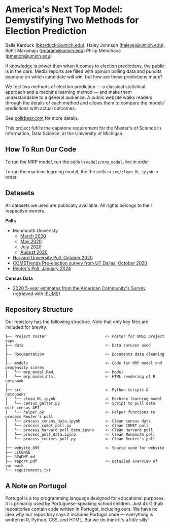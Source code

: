 # America's Next Top Model: Demystifying Two Methods for Election Prediction

Bella Karduck (bkarduck@umich.edu), Haley Johnson (haleyej@umich.edu), Rohit Maramaju (rmaram@umich.edu) Philip Menchaca (pmench@umich.edu)

If knowledge is power then when it comes to election predictions, the public is in the dark. Media reports are filled with opinion polling data and pundits expound on which candidate will win, but how are these predictions made? 

We test two methods of election prediction — a classical statistical approach and a machine learning method — and make them understandable to a general audience. A public website walks readers through the details of each method and allows them to compare the models’ predictions with actual outcomes.

See [pollrbear.com](https://www.pollrbear.com/) for more details.

This project fufills the capstone requirement for the Master's of Science in Information, Data Science, at the University of Michigan.

## How To Run Our Code 
To run the MRP model, run the cells in ```models/mrp_model.Rmd``` in order 

To run the machine learning model, the the cells in ```src/clean_ML.ipynb``` in order

## Datasets 
All datasets we used are publically avaliable. All rights belongs to their respective owners.

**Polls**
* Monmouth Univeristy 
    * [March 2020](https://www.monmouth.edu/polling-institute/reports/monmouthpoll_us_032420/)
    * [May 2020](https://www.monmouth.edu/polling-institute/reports/monmouthpoll_us_050620/)
    * [July 2020](https://www.monmouth.edu/polling-institute/reports/monmouthpoll_us_070220/)
    * [August 2020](https://www.monmouth.edu/polling-institute/reports/monmouthpoll_us_081120/)
* [Harvard University Poll, October 2020](https://dataverse.harvard.edu/dataset.xhtml?persistentId=doi:10.7910/DVN/E9N6PH)
* [COMETrends Pre-election survey from UT Dallas, October 2020](https://cometrends.utdallas.edu/)
* [Reuter's Poll, January 2024](https://ropercenter.cornell.edu/ipoll/study?doi=10.25940/ROPER-31120717)


**Census Data**
* [2020 5-year estimates from the American Community's Survey](https://www.census.gov/data/developers/data-sets/acs-5year.html) (retrieved with [IPUMS](https://www.ipums.org/))


## Repository Structure
Our repistory has the following structure. Note that only key files are included for brevity. 

```
├── Project Poster                          <- Poster for UMSI project expo
├── data                                    <- Data soruces used
| 
├── documentation                           <- Documents data cleaning
| 
├── models                                  <- Code for MRP model and propensity scores
│   └── mrp_model.Rmd                       <- Model 
│   └── mrp_model.html                      <- HTML rendering of R notebook 
│
├── src                                     <- Python scripts & notebooks
│   └── clean_ML.ipynb                      <- Machine learning model   
│   └── census_getter.py                    <- Script to pull data with census API
|   └── helper.py                           <- Helper functions to process Reuter's poll
│   └── process_census_data.ipynb           <- Clean census data 
|   └── process_comet_poll.py               <- Clean COMET poll
│   └── process_harvard_poll_data.ipynb     <- Clean Harvard poll
│   └── process_poll_data.ipynb             <- Clean Monmouth poll
│   └── process_reuters_poll.py             <- Clean Reuter's poll
|
├── website_699                             <- Source code for website
├── LICENSE
├── README.md
├── report.pdf                              <- Detailed overview of our work
└── requirements.txt
```

## A Note on Portugol

Portugol is a toy programming language designed for educational purposes. It is primarily used by Portuguese-speaking school children. Just 4k Github repositories contain code written in Portugol, including ours. We have no idea why our repository says it includes Portugol code — everything is written in R, Python, CSS, and HTML. But we do think it's a little silly! 
